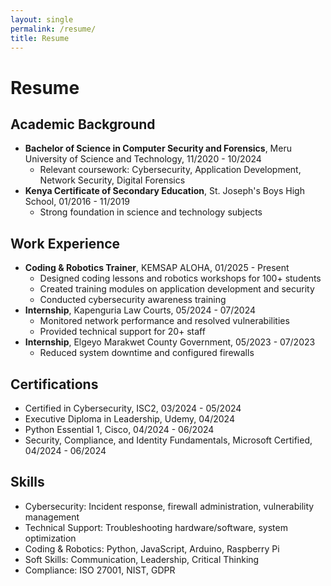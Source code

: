 ```yaml
---
layout: single
permalink: /resume/
title: Resume
---
```

# Resume

## Academic Background
- **Bachelor of Science in Computer Security and Forensics**, Meru University of Science and Technology, 11/2020 - 10/2024
  - Relevant coursework: Cybersecurity, Application Development, Network Security, Digital Forensics
- **Kenya Certificate of Secondary Education**, St. Joseph's Boys High School, 01/2016 - 11/2019
  - Strong foundation in science and technology subjects

## Work Experience
- **Coding & Robotics Trainer**, KEMSAP ALOHA, 01/2025 - Present
  - Designed coding lessons and robotics workshops for 100+ students
  - Created training modules on application development and security
  - Conducted cybersecurity awareness training
- **Internship**, Kapenguria Law Courts, 05/2024 - 07/2024
  - Monitored network performance and resolved vulnerabilities
  - Provided technical support for 20+ staff
- **Internship**, Elgeyo Marakwet County Government, 05/2023 - 07/2023
  - Reduced system downtime and configured firewalls

## Certifications
- Certified in Cybersecurity, ISC2, 03/2024 - 05/2024
- Executive Diploma in Leadership, Udemy, 04/2024
- Python Essential 1, Cisco, 04/2024 - 06/2024
- Security, Compliance, and Identity Fundamentals, Microsoft Certified, 04/2024 - 06/2024

## Skills
- Cybersecurity: Incident response, firewall administration, vulnerability management
- Technical Support: Troubleshooting hardware/software, system optimization
- Coding & Robotics: Python, JavaScript, Arduino, Raspberry Pi
- Soft Skills: Communication, Leadership, Critical Thinking
- Compliance: ISO 27001, NIST, GDPR
